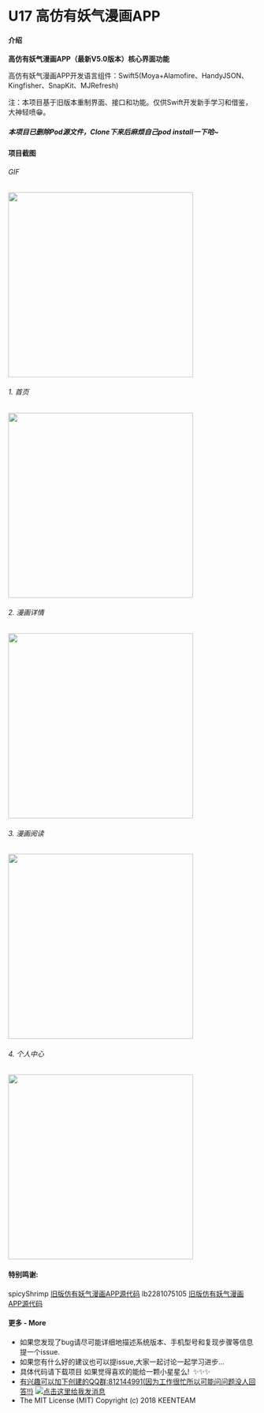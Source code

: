 # U17 高仿有妖气漫画APP

#### 介绍
**高仿有妖气漫画APP（最新V5.0版本）核心界面功能**

高仿有妖气漫画APP开发语言组件：Swift5(Moya+Alamofire、HandyJSON、Kingfisher、SnapKit、MJRefresh)

注：本项目基于旧版本重制界面、接口和功能。仅供Swift开发新手学习和借鉴，大神轻喷😁。

##### 本项目已删除Pod源文件，Clone下来后麻烦自己pod install一下哈~

#### 项目截图
###### GIF
<img src="项目截图/有妖气.gif" width="375">

###### 1. 首页
<img src="项目截图/1.jpg" width="375">

###### 2. 漫画详情
<img src="项目截图/2.jpg" width="375">

###### 3. 漫画阅读
<img src="项目截图/3.jpg" width="375">

###### 4. 个人中心
<img src="项目截图/4.jpg" width="375">

#### 特别鸣谢:
spicyShrimp [旧版仿有妖气漫画APP源代码](https://github.com/spicyShrimp/U17)
lb2281075105 [旧版仿有妖气漫画APP源代码](https://github.com/lb2281075105/LBU25-Swift)

#### 更多 - More
- 如果您发现了bug请尽可能详细地描述系统版本、手机型号和复现步骤等信息 提一个issue.
- 如果您有什么好的建议也可以提issue,大家一起讨论一起学习进步...
- 具体代码请下载项目  如果觉得喜欢的能给一颗小星星么!  ✨✨✨
- [有兴趣可以加下创建的QQ群:812144991(因为工作很忙所以可能问问题没人回答!!)](//shang.qq.com/wpa/qunwpa?idkey=ebd8d6809c83b4d6b4a18b688621cb73ded0cce092b4d1f734e071a58dd37c26) <a target="_blank" href="http://wpa.qq.com/msgrd?v=3&uin=294005139&site=qq&menu=yes"><img border="0" src="http://wpa.qq.com/pa?p=2:294005139:52" alt="点击这里给我发消息" title="点击这里给我发消息"/></a>
- The MIT License (MIT)                  Copyright (c) 2018 KEENTEAM
